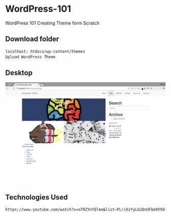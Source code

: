 # WordPress-101
WordPress 101 Creating Theme form  Scratch

## Download folder
```bash
localhost: htdocs/wp-content/themes
Upload WordPress Theme
```

## Desktop
<img src="./screenshot.png">


## Technologies Used
```bash
https://www.youtube.com/watch?v=oTRZYnYQlmo&list=PLriKzYyLb28nUFbe0Y9d-19uVkOnhYxFE
```


